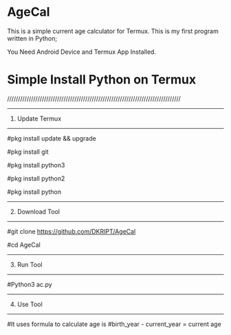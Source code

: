 # AgeCal
This is a simple current age calculator for Termux. This is my first program written in Python;

You Need Android Device and Termux App Installed.

# Simple Install Python on Termux
////////////////////////////////////////////////////////////////////////////////

-----------------
1) Update Termux
-----------------
#pkg install update && upgrade

#pkg install git

#pkg install python3

#pkg install python2

#pkg install python

-----------------
2) Download Tool
-----------------

#git clone https://github.com/DKRIPT/AgeCal

#cd AgeCal

-----------------
3) Run Tool
-----------------

#Python3 ac.py

-----------------
4) Use Tool
-----------------

#It uses formula to calculate age is
#birth_year - current_year = current age






